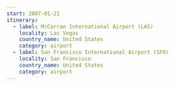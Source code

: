 ```yaml
---
start: 2007-01-21
itinerary:
  - label: McCarran International Airport (LAS)
    locality: Las Vegas
    country_name: United States
    category: airport
  - label: San Francisco International Airport (SFO)
    locality: San Francisco
    country_name: United States
    category: airport
---
```


